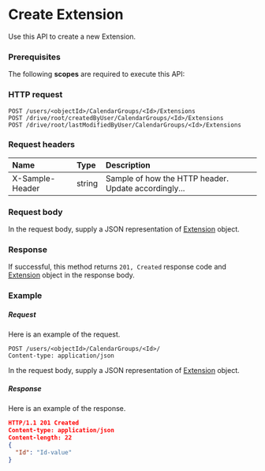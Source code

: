 # Create Extension

Use this API to create a new Extension.
### Prerequisites
The following **scopes** are required to execute this API: 
### HTTP request
<!-- { "blockType": "ignored" } -->
```http
POST /users/<objectId>/CalendarGroups/<Id>/Extensions
POST /drive/root/createdByUser/CalendarGroups/<Id>/Extensions
POST /drive/root/lastModifiedByUser/CalendarGroups/<Id>/Extensions

```
### Request headers
| Name       | Type | Description|
|:---------------|:--------|:----------|
| X-Sample-Header  | string  | Sample of how the HTTP header. Update accordingly...|

### Request body
In the request body, supply a JSON representation of [Extension](../resources/extension.md) object.


### Response
If successful, this method returns `201, Created` response code and [Extension](../resources/extension.md) object in the response body.

### Example
##### Request
Here is an example of the request.
<!-- {
  "blockType": "request",
  "name": "create_extension_from_calendargroup"
}-->
```http
POST /users/<objectId>/CalendarGroups/<Id>/
Content-type: application/json
```
In the request body, supply a JSON representation of [Extension](../resources/extension.md) object.
##### Response
Here is an example of the response.
<!-- {
  "blockType": "response",
  "truncated": false,
  "@odata.type": "extension"
} -->
```json
HTTP/1.1 201 Created
Content-type: application/json
Content-length: 22
{
  "Id": "Id-value"
}
```

<!-- uuid: 5acf3999-0736-4bab-9c37-83101cbc45a2
2015-10-16 09:34:40 UTC -->
<!-- {
  "type": "#page.annotation",
  "description": "Create Extension",
  "keywords": "",
  "section": "documentation",
  "tocPath": ""
}-->